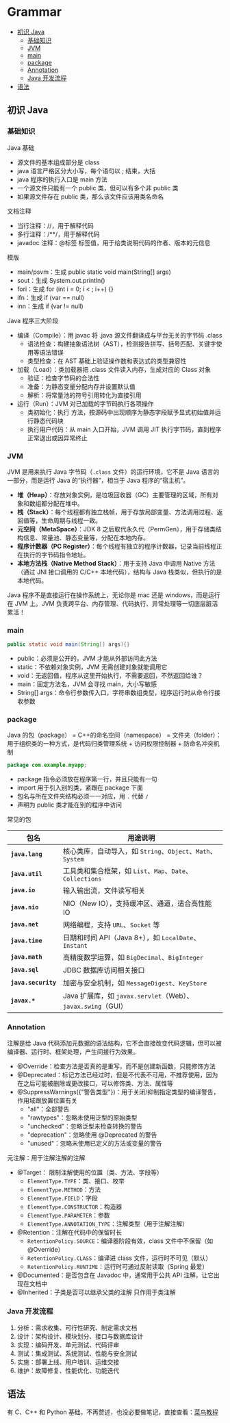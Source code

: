 # Grammar



   * [初识 Java](#初识-java)
      * [基础知识](#基础知识)
      * [JVM](#jvm)
      * [main](#main)
      * [package](#package)
      * [Annotation](#annotation)
      * [Java 开发流程](#java-开发流程)
   * [语法](#语法)



## 初识 Java

### 基础知识

Java 基础

- 源文件的基本组成部分是 class
- java 语言严格区分大小写，每个语句以 ; 结束，大括
- java 程序的执行入口是 main 方法
- 一个源文件只能有一个 public 类，但可以有多个非 public 类
- 如果源文件存在 public 类，那么该文件应该用类名命名

文档注释

- 当行注释：//，用于解释代码
- 多行注释：/**/，用于解释代码
- javadoc 注释：@标签 标签值，用于给类说明代码的作者、版本的元信息

模版

- main/psvm：生成 public static void main(String[] args)
- sout：生成 System.out.println()
- fori：生成 for (int i = 0; i <  ; i++) {}
- ifn：生成 if (var == null)
- inn：生成 if (var != null)

Java 程序三大阶段

- 编译（Compile）：用 javac 将 .java 源文件翻译成与平台无关的字节码 .class
    - 语法检查：构建抽象语法树（AST），检测报告拼写、括号匹配、关键字使用等语法错误
    - 类型检查：在 AST 基础上验证操作数和表达式的类型兼容性
- 加载（Load）：类加载器把 .class 文件读入内存，生成对应的 Class 对象
    - 验证：检查字节码的合法性
    - 准备：为静态变量分配内存并设置默认值
    - 解析：将常量池的符号引用转化为直接引用
- 运行（Run）：JVM 对已加载的字节码执行各项操作
    - 类初始化：执行 <clinit> 方法，按源码中出现顺序为静态字段赋予显式初始值并运行静态代码块
    - 执行用户代码：从 main 入口开始，JVM 调用 JIT 执行字节码，直到程序正常退出或因异常终止

### JVM

JVM 是用来执行 Java 字节码（`.class` 文件）的运行环境，它不是 Java 语言的一部分，而是运行 Java 的“执行器”，相当于 Java 程序的“宿主机”。

- **堆（Heap）**：存放对象实例，是垃圾回收器（GC）主要管理的区域，所有对象和数组都分配在堆中。
- **栈（Stack）**：每个线程都有独立栈帧，用于存放局部变量、方法调用过程、返回值等，生命周期与线程一致。
- **元空间（MetaSpace）**：JDK 8 之后取代永久代（PermGen），用于存储类结构信息、常量池、静态变量等，分配在本地内存。
- **程序计数器（PC Register）**：每个线程有独立的程序计数器，记录当前线程正在执行的字节码指令地址。
- **本地方法栈（Native Method Stack）**：用于支持 Java 中调用 Native 方法（通过 JNI 接口调用的 C/C++ 本地代码），结构与 Java 栈类似，但执行的是本地代码。

Java 程序不是直接运行在操作系统上，无论你是 mac 还是 windows，而是运行在 JVM 上。JVM 负责跨平台、内存管理、代码执行、异常处理等一切底层脏活累活！

### main

```java
public static void main(String[] args){}
```

- public：必须是公开的，JVM 才能从外部访问此方法
- static：不依赖对象实例，JVM 无需创建对象就能调用它
- void：无返回值，程序从这里开始执行，不需要返回，不然返回给谁？
- main：固定方法名，JVM 会寻找 main，大小写敏感
- String[] args：命令行参数传入口，字符串数组类型，程序运行时从命令行接收参数

### package

Java 的包（package） = C++的命名空间（namespace） = 文件夹（folder）：用于组织类的一种方式，是代码归类管理系统 + 访问权限控制器 + 防命名冲突机制

```java
package com.example.myapp;
```

- package 指令必须放在程序第一行，并且只能有一句
- import 用于引入别的类，紧跟在 package 下面
- 包名与所在文件夹结构必须一一对应，用 `.` 代替 `/`
- 声明为 public 类才能在别的程序中访问

常见的包

| **包名** | **用途说明** |
| --------------- | ------------------------------------------------------------ |
| **`java.lang`** | 核心类库，自动导入，如 `String`、`Object`、`Math`、`System` |
| **`java.util`** | 工具类和集合框架，如 `List`、`Map`、`Date`、`Collections` |
| **`java.io`** | 输入输出流，文件读写相关 |
| **`java.nio`** | NIO（New IO），支持缓冲区、通道，适合高性能 IO |
| **`java.net`** | 网络编程，支持 `URL`、`Socket` 等 |
| **`java.time`** | 日期和时间 API（Java 8+），如 `LocalDate`、`Instant` |
| **`java.math`** | 高精度数学运算，如 `BigDecimal`、`BigInteger` |
| **`java.sql`** | JDBC 数据库访问相关接口 |
| **`java.security`** | 加密与安全机制，如 `MessageDigest`、`KeyStore` |
| **`javax.*`** | Java 扩展库，如 `javax.servlet`（Web）、`javax.swing`（GUI） |

### Annotation

注解是给 Java 代码添加元数据的语法结构，它不会直接改变代码逻辑，但可以被编译器、运行时、框架处理，产生间接行为效果。

- @Override：检查方法是否真的是重写，而不是创建新函数，只能修饰方法
- @Deprecated：标记方法已经过时，但是不代表不可用，不推荐使用，因为在之后可能被删除或更改接口，可以修饰类、方法、属性等
- @SuppressWarnings({"警告类型"})：用于关闭/抑制指定类型的编译警告，作用域跟放置位置有关
    - "all"：全部警告
    - "rawtypes"：忽略未使用泛型的原始类型
    - "unchecked"：忽略泛型未检查转换的警告
    - "deprecation"：忽略使用 @Deprecated 的警告
    - "unused"：忽略未使用已定义的方法或变量的警告

元注解：用于注解注解的注解

- @Target： 限制注解使用的位置（类、方法、字段等）
    - `ElementType.TYPE`：类、接口、枚举
    - `ElementType.METHOD`：方法
    - `ElementType.FIELD`：字段
    - `ElementType.CONSTRUCTOR`：构造器
    - `ElementType.PARAMETER`：参数
    - `ElementType.ANNOTATION_TYPE`：注解类型（用于注解注解）
- @Retention：注解在代码中的保留时长
    - `RetentionPolicy.SOURCE`：编译器阶段有效，class 文件中不保留（如 @Override）
    - `RetentionPolicy.CLASS`：编译进 class 文件，运行时不可见（默认）
    - `RetentionPolicy.RUNTIME`：运行时可通过反射读取（Spring 最爱）
- @Documented：是否包含在 Javadoc 中，通常用于公共 API 注解，让它出现在文档中
- @Inherited：子类是否可以继承父类的注解 只作用于类注解

### Java 开发流程

1. 分析：需求收集、可行性研究、制定需求文档
2. 设计：架构设计、模块划分、接口与数据库设计
3. 实现：编码开发、单元测试、代码评审
4. 测试：集成测试、系统测试、性能与安全测试
5. 实施：部署上线、用户培训、运维交接
6. 维护：故障修复、性能优化、功能迭代



## 语法

有 C、C++ 和 Python 基础，不再赘述，也没必要做笔记，直接查看：[菜鸟教程](https://www.runoob.com/java/java-tutorial.html)